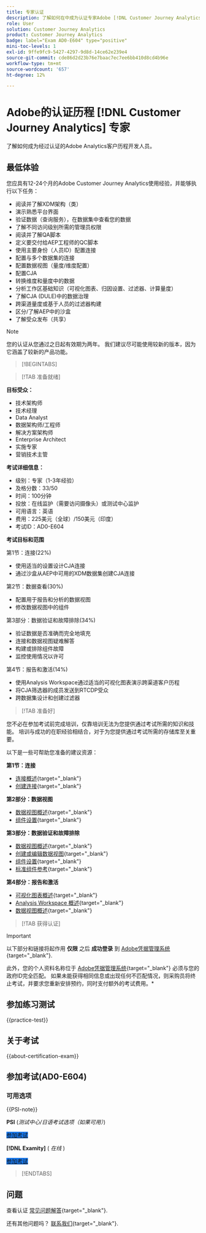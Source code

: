 ```yaml
---
title: 专家认证
description: 了解如何在中成为认证专家Adobe [!DNL Customer Journey Analytics]
role: User
solution: Customer Journey Analytics
product: Customer Journey Analytics
badge: label="Exam AD0-E604" type="positive"
mini-toc-levels: 1
exl-id: 9ffe9fc9-5427-4297-9d8d-14ce62e239e4
source-git-commit: cde86d2d23b76e7baac7ec7ee6bb410d8cd4b96e
workflow-type: tm+mt
source-wordcount: '657'
ht-degree: 12%

---
```


# Adobe的认证历程 [!DNL Customer Journey Analytics] 专家

了解如何成为经过认证的Adobe Analytics客户历程开发人员。

## 最低体验

您应具有12-24个月的Adobe Customer Journey Analytics使用经验，并能够执行以下任务：

* 阅读并了解XDM架构（类）
* 演示熟悉平台界面
* 验证数据（查询服务），在数据集中查看您的数据
* 了解不同访问级别所需的管理员权限
* 阅读并了解QA脚本
* 定义要交付给AEP工程师的QC脚本
* 使用主要身份（人员ID）配置连接
* 配置与多个数据集的连接
* 配置数据视图（量度/维度配置）
* 配置CJA
* 转换维度和量度中的数据
* 分析工作区基础知识（可视化图表、归因设置、过滤器、计算量度）
* 了解CJA (DULE)中的数据治理
* 跨渠道量度或基于人员的过滤器构建
* 区分/了解AEP中的沙盒
* 了解受众发布（共享）

>[!NOTE]
>
>您的认证从您通过之日起有效期为两年。 我们建议尽可能使用较新的版本，因为它涵盖了较新的产品功能。

>[!BEGINTABS]

>[!TAB 准备就绪]

**目标受众：**

* 技术架构师
* 技术经理
* Data Analyst
* 数据架构师/工程师
* 解决方案架构师
* Enterprise Architect
* 实施专家
* 营销技术主管

**考试详细信息：**

* 级别：专家（1-3年经验）
* 及格分数：33/50
* 时间：100分钟
* 投放：在线监护（需要访问摄像头）或测试中心监护
* 可用语言：英语
* 费用：225美元（全球）/150美元（印度）
* 考试ID：AD0-E604

**考试目标和范围**

第1节：连接(22%)

* 使用适当的设置设计CJA连接
* 通过沙盒从AEP中可用的XDM数据集创建CJA连接

第2节：数据查看(30%)

* 配置用于报告和分析的数据视图
* 修改数据视图中的组件

第3部分：数据验证和故障排除(34%)

* 验证数据是否准确而完全地填充
* 连接和数据视图疑难解答
* 构建或排除组件故障
* 监控使用情况以许可

第4节：报告和激活(14%)

* 使用Analysis Workspace通过适当的可视化图表演示跨渠道客户历程
* 将CJA筛选器的成员发送到RTCDP受众
* 跨数据集设计和创建过滤器

>[!TAB 准备好]

您不必在参加考试前完成培训，仅靠培训无法为您提供通过考试所需的知识和技能。 培训与成功的在职经验相结合，对于为您提供通过考试所需的存储库至关重要。

以下是一些可帮助您准备的建议资源：

**第1节：连接**

* [连接概述](https://experienceleague.adobe.com/docs/analytics-platform/using/cja-connections/overview.html?lang=zh-Hans){target="_blank"}
* [创建连接](https://experienceleague.adobe.com/docs/analytics-platform/using/cja-connections/create-connection.html?lang=zh-Hans){target="_blank"}

**第2部分：数据视图**

* [数据视图概述](https://experienceleague.adobe.com/docs/analytics-platform/using/cja-dataviews/data-views.html?lang=zh-Hans){target="_blank"}
* [组件设置](https://experienceleague.adobe.com/docs/analytics-platform/using/cja-dataviews/component-settings/overview.html){target="_blank"}

**第3部分：数据验证和故障排除**

* [数据视图概述](https://experienceleague.adobe.com/docs/analytics-platform/using/cja-dataviews/data-views.html?lang=zh-Hans){target="_blank"}
* [创建或编辑数据视图](https://experienceleague.adobe.com/docs/analytics-platform/using/cja-dataviews/create-dataview.html){target="_blank"}
* [组件设置](https://experienceleague.adobe.com/docs/analytics-platform/using/cja-dataviews/component-settings/overview.html){target="_blank"}
* [标准组件参考](https://experienceleague.adobe.com/docs/analytics-platform/using/cja-dataviews/component-reference.html?lang=zh-Hans){target="_blank"}

**第4部分：报告和激活**

* [可视化图表概述](https://experienceleague.adobe.com/docs/analytics-platform/using/cja-workspace/visualizations/freeform-analysis-visualizations.html){target="_blank"}
* [Analysis Workspace 概述](https://experienceleague.adobe.com/docs/analytics-platform/using/cja-workspace/home.html){target="_blank"}
* [数据视图概述](https://experienceleague.adobe.com/docs/analytics-platform/using/cja-dataviews/data-views.html?lang=zh-Hans){target="_blank"}

>[!TAB 获得认证]

>[!IMPORTANT]
>
>以下部分和链接将起作用 **仅限**  之后 **成功登录** 到 [Adobe凭据管理系统](https://www.certmetrics.com/adobe){target="_blank"}.
>
>此外，您的个人资料名称位于 [Adobe凭据管理系统](https://www.certmetrics.com/adobe){target="_blank"} 必须与您的政府ID完全匹配。 如果未能获得相同信息或出现任何不匹配情况，则采购员将终止考试，并要求您重新安排预约，同时支付额外的考试费用。*

## 参加练习测试

{{practice-test}}

## 关于考试

{{about-certification-exam}}

## 参加考试(AD0-E604)

### 可用选项

{{PSI-note}}

**PSI** (*测试中心/日语考试选项（如果可用）*)

<a href="https://www.certmetrics.com/adobe/candidate/psi_sso_adobe.aspx?redir=yes&amp;ec=AD0-E604" target="_blank" class="spectrum-Button spectrum-Button--fill spectrum-Button--accent spectrum-Button--sizeM is-margin-bottom-big-big at-element-click-tracking" style="background-color:#1473E6">

<span class="spectrum-Button-label has-no-wrap">
   参加考试
</span>
</a>

**[!DNL Examity]** ( *在线* )

<a href="https://www.certmetrics.com/adobe/candidate/examity_sso.aspx?eid=AD0-E604" target="_blank" class="spectrum-Button spectrum-Button--fill spectrum-Button--accent spectrum-Button--sizeM is-margin-bottom-big-big at-element-click-tracking" style="background-color:#1473E6">

<span class="spectrum-Button-label has-no-wrap">
   参加考试
</span>
</a>

>[!ENDTABS]

## 问题

查看认证 [常见问题解答](https://experienceleague.adobe.com/docs/certification/certification/faq.html){target="_blank"}.

还有其他问题吗？ [联系我们](mailto:certif@adobe.com){target="_blank"}.
